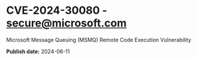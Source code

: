 # CVE-2024-30080 - secure@microsoft.com

Microsoft Message Queuing (MSMQ) Remote Code Execution Vulnerability

**Publish date:** 2024-06-11
